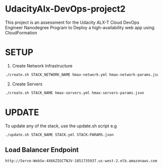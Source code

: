 # UdacityAlx-DevOps-project2
This project is an assessment for the Udacity ALX-T Cloud DevOps Engineer Nanodegree Program to Deploy a high-availability web app using CloudFormation

# SETUP
1. Create Network Infrastructure
```bash
./create.sh STACK_NETWORK_NAME hmax-network.yml hmax-network-params.json
```

2. Create Servers
```bash
./create.sh STACK_NAME hmax-servers.yml hmax-servers-params.json
```


# UPDATE
To update any of the stack, use the update.sh script e.g
```bash
./update.sh STACK_NAME STACK.yml STACK-PARAMS.json
```

## Load Balancer Endpoint
```bash
http://Serve-WebSe-4X66ZIGCTNJV-1851735937.us-west-2.elb.amazonaws.com
```